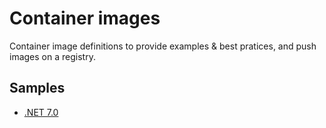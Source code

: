 # Container images

Container image definitions to provide examples & best pratices, and push images on a registry.

## Samples

* [.NET 7.0](samples/dotnet/7.0/README.md)
